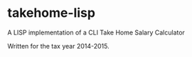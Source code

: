 takehome-lisp
=============

A LISP implementation of a CLI Take Home Salary Calculator

Written for the tax year 2014-2015.
